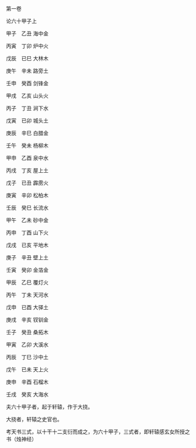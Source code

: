 第一卷

论六十甲子上

甲子　乙丑 海中金

丙寅　丁卯 炉中火

戊辰　已巳 大林木

庚午　辛未 路旁土

壬申　癸酉 剑锋金

甲戌　乙亥 山头火

丙子　丁丑 涧下水

戊寅　已卯 城头土

庚辰　辛巳 白腊金

壬午　癸未 杨柳木

甲申　乙酉 泉中水

丙戌　丁亥 屋上土

戊子　已丑 霹雳火

庚寅　辛卯 松柏木

壬辰　癸巳 长流水

甲午　乙未 砂中金

丙申　丁酉 山下火

戊戌　已亥 平地木

庚子　辛丑 壁上土

壬寅　癸卯 金萡金

甲辰　乙巳 覆灯火

丙午　丁未 天河水

戊申　已酉 大驿土

庚戌　辛亥 钗钏金

壬子　癸丑 桑拓木

甲寅　乙卯 大溪水

丙辰　丁巳 沙中土

戊午　已未 天上火

庚申　辛酉 石榴木

壬戌　癸亥 大海水

夫六十甲子者，起于轩辕，作于大挠。

大挠者，轩辕之史官也。

考天书三式，以十干十二支衍而成之，为六十甲子，三式者，即轩辕感玄女所授之书（烛神经）

